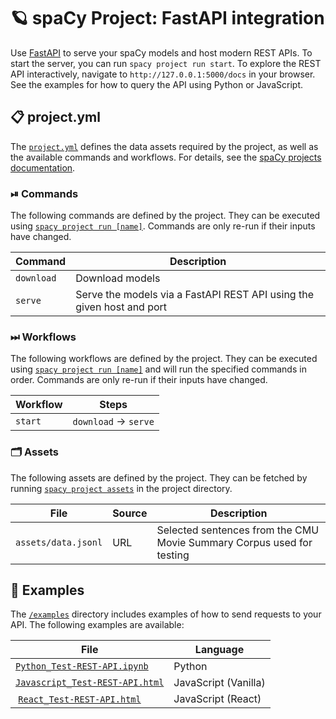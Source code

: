 <!-- SPACY PROJECT: AUTO-GENERATED DOCS START (do not remove) -->

# 🪐 spaCy Project: FastAPI integration

Use [FastAPI](https://fastapi.tiangolo.com/) to serve your spaCy models and host modern REST APIs. To start the server, you can run `spacy project run start`. To explore the REST API interactively, navigate to `http://127.0.0.1:5000/docs` in your browser. See the examples for how to query the API using Python or JavaScript.

## 📋 project.yml

The [`project.yml`](project.yml) defines the data assets required by the
project, as well as the available commands and workflows. For details, see the
[spaCy projects documentation](https://spacy.io/usage/projects).

### ⏯ Commands

The following commands are defined by the project. They
can be executed using [`spacy project run [name]`](https://spacy.io/api/cli#project-run).
Commands are only re-run if their inputs have changed.

| Command | Description |
| --- | --- |
| `download` | Download models |
| `serve` | Serve the models via a FastAPI REST API using the given host and port |

### ⏭ Workflows

The following workflows are defined by the project. They
can be executed using [`spacy project run [name]`](https://spacy.io/api/cli#project-run)
and will run the specified commands in order. Commands are only re-run if their
inputs have changed.

| Workflow | Steps |
| --- | --- |
| `start` | `download` &rarr; `serve` |

### 🗂 Assets

The following assets are defined by the project. They can
be fetched by running [`spacy project assets`](https://spacy.io/api/cli#project-assets)
in the project directory.

| File | Source | Description |
| --- | --- | --- |
| `assets/data.jsonl` | URL | Selected sentences from the CMU Movie Summary Corpus used for testing |

<!-- SPACY PROJECT: AUTO-GENERATED DOCS END (do not remove) -->

## 🚀 Examples

The [`/examples`](examples) directory includes examples of how to send requests
to your API. The following examples are available:

| File                                                                      | Language             |
| ------------------------------------------------------------------------- | -------------------- |
| [`Python_Test-REST-API.ipynb`](examples/Python_Test-REST-API.ipynb)       | Python               |
| [`Javascript_Test-REST-API.html`](examples/Javascript_Test-REST-API.html) | JavaScript (Vanilla) |
|  [`React_Test-REST-API.html`](examples/React_Test-REST-API.html)          | JavaScript (React)   |
